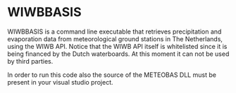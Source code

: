# WIWBBASIS
WIWBBASIS is a command line executable that retrieves precipitation and evaporation data from meteorological ground stations in The Netherlands, using the WIWB API.
Notice that the WIWB API itself is whitelisted since it is being financed by the Dutch waterboards. At this moment it can not be used by third parties.

In order to run this code also the source of the METEOBAS DLL must be present in your visual studio project.


